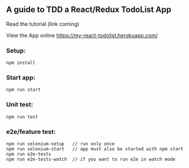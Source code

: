 ## A guide to TDD a React/Redux TodoList App

Read the tutorial (link coming)

View the App online https://my-react-todolist.herokuapp.com/

### Setup:
```
npm install
```

### Start app:
```
npm run start
```

### Unit test:
```
npm run test
```

### e2e/feature test:
```
npm run selenium-setup   // run only once
npm run selenium-start   // app must also be started with npm start
npm run e2e-tests
npm run e2e-tests-watch  // if you want to run e2e in watch mode
```
